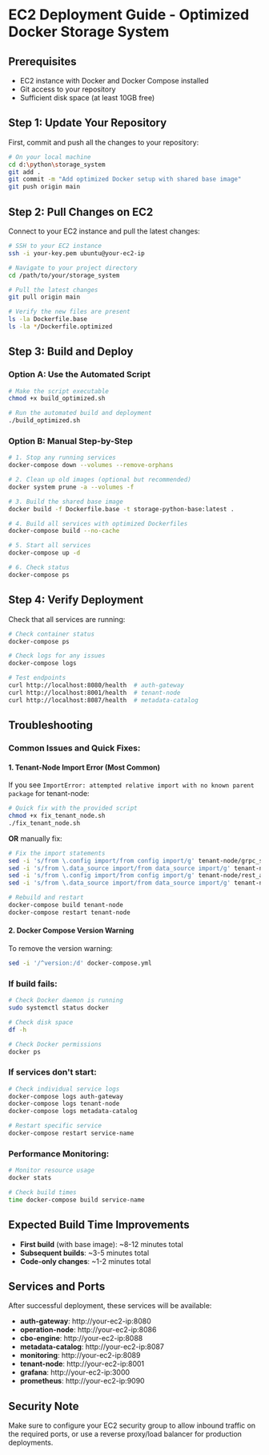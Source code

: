# EC2 Deployment Guide - Optimized Docker Storage System

## Prerequisites
- EC2 instance with Docker and Docker Compose installed
- Git access to your repository
- Sufficient disk space (at least 10GB free)

## Step 1: Update Your Repository

First, commit and push all the changes to your repository:

```bash
# On your local machine
cd d:\python\storage_system
git add .
git commit -m "Add optimized Docker setup with shared base image"
git push origin main
```

## Step 2: Pull Changes on EC2

Connect to your EC2 instance and pull the latest changes:

```bash
# SSH to your EC2 instance
ssh -i your-key.pem ubuntu@your-ec2-ip

# Navigate to your project directory
cd /path/to/your/storage_system

# Pull the latest changes
git pull origin main

# Verify the new files are present
ls -la Dockerfile.base
ls -la */Dockerfile.optimized
```

## Step 3: Build and Deploy

### Option A: Use the Automated Script

```bash
# Make the script executable
chmod +x build_optimized.sh

# Run the automated build and deployment
./build_optimized.sh
```

### Option B: Manual Step-by-Step

```bash
# 1. Stop any running services
docker-compose down --volumes --remove-orphans

# 2. Clean up old images (optional but recommended)
docker system prune -a --volumes -f

# 3. Build the shared base image
docker build -f Dockerfile.base -t storage-python-base:latest .

# 4. Build all services with optimized Dockerfiles
docker-compose build --no-cache

# 5. Start all services
docker-compose up -d

# 6. Check status
docker-compose ps
```

## Step 4: Verify Deployment

Check that all services are running:

```bash
# Check container status
docker-compose ps

# Check logs for any issues
docker-compose logs

# Test endpoints
curl http://localhost:8080/health  # auth-gateway
curl http://localhost:8001/health  # tenant-node
curl http://localhost:8087/health  # metadata-catalog
```

## Troubleshooting

### Common Issues and Quick Fixes:

#### 1. Tenant-Node Import Error (Most Common)
If you see `ImportError: attempted relative import with no known parent package` for tenant-node:

```bash
# Quick fix with the provided script
chmod +x fix_tenant_node.sh
./fix_tenant_node.sh
```

**OR** manually fix:
```bash
# Fix the import statements
sed -i 's/from \.config import/from config import/g' tenant-node/grpc_service.py
sed -i 's/from \.data_source import/from data_source import/g' tenant-node/grpc_service.py
sed -i 's/from \.config import/from config import/g' tenant-node/rest_api.py
sed -i 's/from \.data_source import/from data_source import/g' tenant-node/rest_api.py

# Rebuild and restart
docker-compose build tenant-node
docker-compose restart tenant-node
```

#### 2. Docker Compose Version Warning
To remove the version warning:
```bash
sed -i '/^version:/d' docker-compose.yml
```

### If build fails:
```bash
# Check Docker daemon is running
sudo systemctl status docker

# Check disk space
df -h

# Check Docker permissions
docker ps
```

### If services don't start:
```bash
# Check individual service logs
docker-compose logs auth-gateway
docker-compose logs tenant-node
docker-compose logs metadata-catalog

# Restart specific service
docker-compose restart service-name
```

### Performance Monitoring:
```bash
# Monitor resource usage
docker stats

# Check build times
time docker-compose build service-name
```

## Expected Build Time Improvements

- **First build** (with base image): ~8-12 minutes total
- **Subsequent builds**: ~3-5 minutes total
- **Code-only changes**: ~1-2 minutes total

## Services and Ports

After successful deployment, these services will be available:

- **auth-gateway**: http://your-ec2-ip:8080
- **operation-node**: http://your-ec2-ip:8086
- **cbo-engine**: http://your-ec2-ip:8088
- **metadata-catalog**: http://your-ec2-ip:8087
- **monitoring**: http://your-ec2-ip:8089
- **tenant-node**: http://your-ec2-ip:8001
- **grafana**: http://your-ec2-ip:3000
- **prometheus**: http://your-ec2-ip:9090

## Security Note

Make sure to configure your EC2 security group to allow inbound traffic on the required ports, or use a reverse proxy/load balancer for production deployments.
